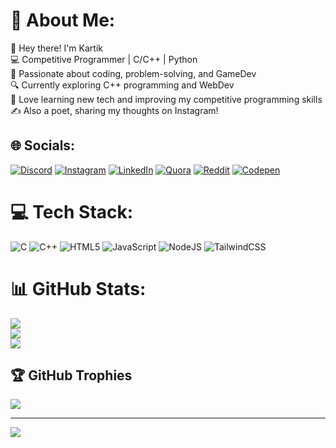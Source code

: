 # 💫 About Me:
👋 Hey there! I'm Kartik<br>💻 Competitive Programmer | C/C++ | Python<br>🚀 Passionate about coding, problem-solving, and GameDev<br>🔍 Currently exploring C++ programming and WebDev<br>📖 Love learning new tech and improving my competitive programming skills<br>✍️ Also a poet, sharing my thoughts on Instagram!


## 🌐 Socials:
[![Discord](https://img.shields.io/badge/Discord-%237289DA.svg?logo=discord&logoColor=white)](https://discord.gg/someone___unknown_19707) [![Instagram](https://img.shields.io/badge/Instagram-%23E4405F.svg?logo=Instagram&logoColor=white)](https://instagram.com/kartiikchhatre) [![LinkedIn](https://img.shields.io/badge/LinkedIn-%230077B5.svg?logo=linkedin&logoColor=white)](https://www.linkedin.com/in/kartik-chhatre-549095322/) [![Quora](https://img.shields.io/badge/Quora-%23B92B27.svg?logo=Quora&logoColor=whit)](https://www.quora.com/profile/Kartik-Chhatre) [![Reddit](https://img.shields.io/badge/Reddit-%23FF4500.svg?logo=Reddit&logoColor=white)](https://reddit.com/user/u/EliteModder889) [![Codepen](https://img.shields.io/badge/Codepen-000000?logo=codepen&logoColor=white)](https://codepen.io/kartikchhatre8@gmail.com) 

# 💻 Tech Stack:
![C](https://img.shields.io/badge/c-%2300599C.svg?style=for-the-badge&logo=c&logoColor=white) ![C++](https://img.shields.io/badge/c++-%2300599C.svg?style=for-the-badge&logo=c%2B%2B&logoColor=white) ![HTML5](https://img.shields.io/badge/html5-%23E34F26.svg?style=for-the-badge&logo=html5&logoColor=white) ![JavaScript](https://img.shields.io/badge/javascript-%23323330.svg?style=for-the-badge&logo=javascript&logoColor=%23F7DF1E) ![NodeJS](https://img.shields.io/badge/node.js-6DA55F?style=for-the-badge&logo=node.js&logoColor=white) ![TailwindCSS](https://img.shields.io/badge/tailwindcss-%2338B2AC.svg?style=for-the-badge&logo=tailwind-css&logoColor=white)
# 📊 GitHub Stats:
![](https://github-readme-stats.vercel.app/api?username=Someone-Unknown69&theme=dark&hide_border=false&include_all_commits=true&count_private=false)<br/>
![](https://nirzak-streak-stats.vercel.app/?user=Someone-Unknown69&theme=dark&hide_border=false)<br/>
![](https://github-readme-stats.vercel.app/api/top-langs/?username=Someone-Unknown69&theme=dark&hide_border=false&include_all_commits=true&count_private=false&layout=compact)

## 🏆 GitHub Trophies
![](https://github-profile-trophy.vercel.app/?username=Someone-Unknown69&theme=neon&no-frame=true&no-bg=false&margin-w=4)

---
[![](https://visitcount.itsvg.in/api?id=Someone-Unknown69&icon=0&color=0)](https://visitcount.itsvg.in)

<!-- Proudly created with GPRM ( https://gprm.itsvg.in ) -->
